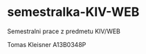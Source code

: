 semestralka-KIV-WEB
===================
Semestralni prace z predmetu KIV/WEB

Tomas Kleisner
A13B0348P
